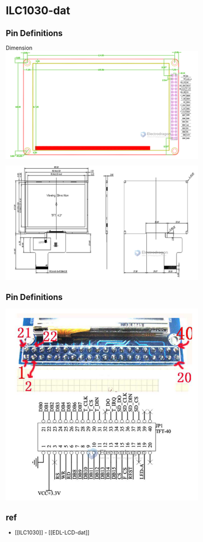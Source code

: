 
# ILC1030-dat 

## Pin Definitions 


Dimension 
![](2023-11-01-13-32-53.png)

![](2023-11-01-14-16-11.png)

## Pin Definitions 

![](2023-11-01-13-28-57.png)



## ref 

- [[ILC1030]] - [[EDL-LCD-dat]]